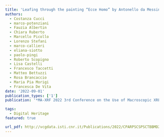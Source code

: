 ```yaml
---
title: 'Leafing through the painting “Ecce Homo” by Antonello da Messina: multimodal imaging techniques and data-fusion'
authors:
  - Costanza Cucci
  - marco-potenziani
  - Fauzia Albertin
  - Chiara Ruberto
  - Marcello Picollo
  - Lorenzo Stefani
  - marco-callieri
  - eliana-siotto
  - paolo-pingi
  - Roberto Scopigno
  - Lisa Castelli
  - Francesco Taccetti
  - Matteo Bettuzzi
  - Rosa Brancaccio
  - Maria Pia Morigi
  - Francesca De Vita
date: '2022-09-01'
publication_types: ['1']
publication: '*MA-XRF 2022 3rd Conference on the Use of Macroscopic XRF Scanning in Conservation, Art and Archaeology*'

tags:
  - Digital Heritage
featured: true

url_pdf: http://vcgdata.isti.cnr.it/Publications/2022/CPARPSCSPSCTBBMD22/MAXRF2022_paper_4643.pdf
---
```

